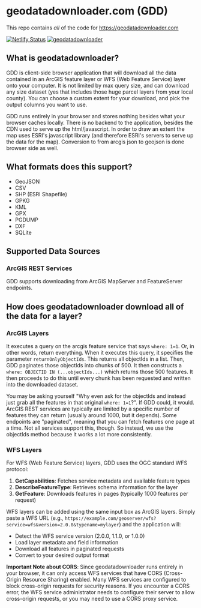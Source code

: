 # geodatadownloader.com (GDD)

This repo contains _all_ of the code for <https://geodatadownloader.com>

[![Netlify Status](https://api.netlify.com/api/v1/badges/55727701-8ed9-4074-8a16-829dcb4601db/deploy-status)](https://app.netlify.com/sites/geodatadownloader/deploys)
[![geodatadownloader](https://img.shields.io/endpoint?url=https://dashboard.cypress.io/badge/detailed/8tricd/master&style=flat&logo=cypress)](https://dashboard.cypress.io/projects/8tricd/runs)

## What is geodatadownloader?

GDD is client-side browser application that will download all the data contained
in an ArcGIS feature layer or WFS (Web Feature Service) layer onto your computer.
It is not limited by max query size, and can download any size dataset
(yes that includes those huge parcel layers from your local county).
You can choose a custom extent for your download, and pick the output columns you want to use.

GDD runs entirely in your browser and stores nothing besides what your
browser caches locally. There is no backend to the application,
besides the CDN used to serve up the html/javascript.
In order to draw an extent the map uses ESRI's javascript library
(and therefore ESRI's servers to serve up the data for the map).
Conversion to from arcgis json to geojson is done browser side as well.

## What formats does this support?

- GeoJSON
- CSV
- SHP (ESRI Shapefile)
- GPKG
- KML
- GPX
- PGDUMP
- DXF
- SQLite

## Supported Data Sources

### ArcGIS REST Services

GDD supports downloading from ArcGIS MapServer and FeatureServer endpoints.

## How does geodatadownloader download all of the data for a layer?

### ArcGIS Layers

It executes a query on the arcgis feature service that says `where: 1=1`.
Or, in other words, return everything. When it executes this query, it specifies the parameter `returnOnlyObjectIds`.
This returns all objectIds in a list.
Then, GDD paginates those objectIds into chunks of 500.
It then constructs a `where: OBJECTID IN (...objectIds...)` which returns those 500 features.
It then proceeds to do this until every chunk has been requested and written into the downloaded dataset.

You may be asking yourself "Why even ask for the objectIds and instead just grab all the features in that original `where: 1=1`?".
If GDD could, it would. ArcGIS REST services are typically are limited by a specific number of features they can return (usually around 1000, but it depends).
Some endpoints are "paginated", meaning that you can fetch features one page at a time. Not all services support this, though.
So instead, we use the objectIds method because it works a lot more consistently.

### WFS Layers

For WFS (Web Feature Service) layers, GDD uses the OGC standard WFS protocol:

1. **GetCapabilities**: Fetches service metadata and available feature types
2. **DescribeFeatureType**: Retrieves schema information for the layer
3. **GetFeature**: Downloads features in pages (typically 1000 features per request)

WFS layers can be added using the same input box as ArcGIS layers. Simply paste a WFS URL (e.g., `https://example.com/geoserver/wfs?service=wfs&version=2.0.0&typename=mylayer`) and the application will:
- Detect the WFS service version (2.0.0, 1.1.0, or 1.0.0)
- Load layer metadata and field information
- Download all features in paginated requests
- Convert to your desired output format

**Important Note about CORS**: Since geodatadownloader runs entirely in your browser, it can only access WFS services that have CORS (Cross-Origin Resource Sharing) enabled. Many WFS services are configured to block cross-origin requests for security reasons. If you encounter a CORS error, the WFS service administrator needs to configure their server to allow cross-origin requests, or you may need to use a CORS proxy service.
